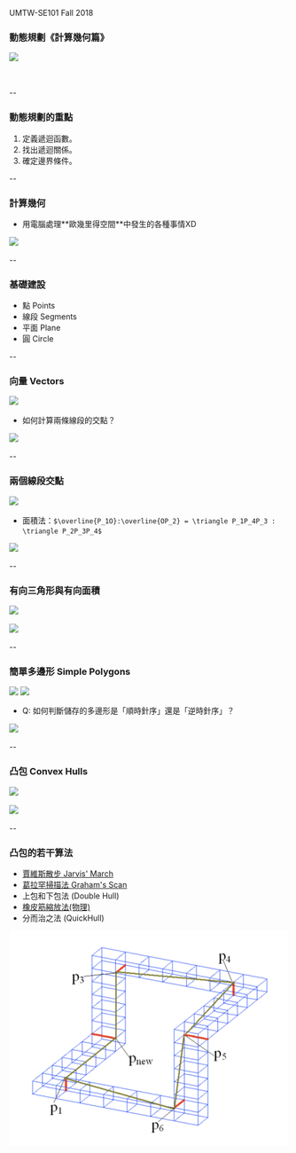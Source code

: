 
UMTW-SE101 Fall 2018

### 動態規劃《計算幾何篇》

![](http://www.shtabook.com.tw/2012.11%E6%9C%88%E5%84%AA%E6%83%A0%E6%B4%BB%E5%8B%95/%E4%BA%BA%E7%94%9F%E5%B9%BE%E4%BD%95.jpg)
<!-- .element: style="height:400px" --><br/>

--

<!-- .slide: data-background="#ABD" -->
### 動態規劃的重點

1. 定義<span class="blue">遞迴函數</span>。
2. 找出<span class="red">遞迴關係</span>。
3. 確定<span class="green">邊界條件</span>。

--

### 計算幾何

* 用電腦處理**<span class="blue">歐幾里得空間</span>**中發生的各種事情XD

![](https://upload.wikimedia.org/wikipedia/commons/thumb/6/69/Coord_system_CA_0.svg/250px-Coord_system_CA_0.svg.png)

--

### 基礎建設

* 點 Points
* 線段 Segments
* 平面 Plane
* 圓 Circle

--

### 向量 Vectors

![](https://upload.wikimedia.org/wikipedia/commons/thumb/f/fd/3D_Vector.svg/240px-3D_Vector.svg.png)

* 如何計算兩條線段的交點？

![](https://m.media-amazon.com/images/M/MV5BNDM1ZDMwMzItYTc2Mi00MzllLWFjOWItMTQwM2Q4MzdhNzk0XkEyXkFqcGdeQXVyMTY1NzY2NA@@._V1_UY268_CR4,0,182,268_AL_.jpg)<!-- .element: style="float:right; width:150px" -->

--

### 兩個線段交點

![](http://paulbourke.net/geometry/pointlineplane/lineline1.gif)

* 面積法：`$\overline{P_1O}:\overline{OP_2} = \triangle P_1P_4P_3 : \triangle P_2P_3P_4$`

![](https://i.ytimg.com/vi/0LJLokcgQRc/maxresdefault.jpg)<!-- .element: style="float:right;width:300px" -->

--

### 有向三角形與有向面積

![](https://www.techhouse.org/~mdp/midpoint/images/oriented_area.jpg)

![](https://ws3.sinaimg.cn/large/6af89bc8gw1f8pq2gkyzaj206h05r0sz.jpg)<!-- .element: style="float:right;width:200px" -->

--


### 簡單多邊形 Simple Polygons

![](https://rechneronline.de/pi/img/polygon.png)
![](https://www.york.cuny.edu/~malk/microworld29.jpg)

* Q: 如何判斷儲存的多邊形是「順時針序」還是「逆時針序」？

![](https://i.pinimg.com/236x/ee/d3/1d/eed31d9f909127fcbb453c5d6b800ab1--animal-illustrations-design-illustrations.jpg)<!-- .element: style="float:right;width:150px" -->

--

### 凸包 Convex Hulls

![](https://miro.medium.com/max/1354/1*F4IUmOJbbLMJiTgHxpoc7Q.png)

![](https://i.stack.imgur.com/OvZiN.png)<!-- .element: style="float:right;width:200px" -->

--

### 凸包的若干算法

* [賈維斯散步 Jarvis' March](https://en.wikipedia.org/wiki/Gift_wrapping_algorithm)
* [葛拉罕掃描法 Graham's Scan](https://en.wikipedia.org/wiki/Graham_scan)
* 上包和下包法 (Double Hull)
* [橡皮筋縮放法(物理)](https://www.cs.auckland.ac.nz/~rklette/talks/07_Kolkata.pdf)
* 分而治之法 (QuickHull)

![](images/rubberband.png) <!-- .element: style="float:right;width:200px" -->